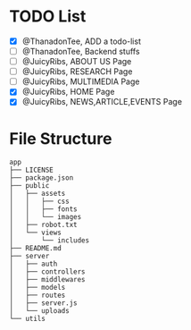 # TODO List

- [x] @ThanadonTee, ADD a todo-list
- [ ] @ThanadonTee, Backend stuffs
- [ ] @JuicyRibs, ABOUT US Page
- [ ] @JuicyRibs, RESEARCH Page
- [ ] @JuicyRibs, MULTIMEDIA Page
- [x] @JuicyRibs, HOME Page
- [x] @JuicyRibs, NEWS,ARTICLE,EVENTS Page

# File Structure

```
app
├── LICENSE
├── package.json
├── public
│   ├── assets
│   │   ├── css
│   │   ├── fonts
│   │   └── images
│   ├── robot.txt
│   └── views
│       └── includes
├── README.md
├── server
│   ├── auth
│   ├── controllers
│   ├── middlewares
│   ├── models
│   ├── routes
│   ├── server.js
│   └── uploads
└── utils
```
